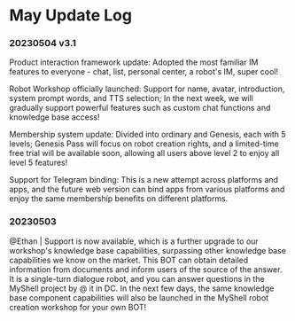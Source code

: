 # May Update Log

### 20230504 v3.1&#x20;

Product interaction framework update: Adopted the most familiar IM features to everyone - chat, list, personal center, a robot's IM, super cool!&#x20;

Robot Workshop officially launched: Support for name, avatar, introduction, system prompt words, and TTS selection; In the next week, we will gradually support powerful features such as custom chat functions and knowledge base access!&#x20;

Membership system update: Divided into ordinary and Genesis, each with 5 levels; Genesis Pass will focus on robot creation rights, and a limited-time free trial will be available soon, allowing all users above level 2 to enjoy all level 5 features!&#x20;

Support for Telegram binding: This is a new attempt across platforms and apps, and the future web version can bind apps from various platforms and enjoy the same membership benefits on different platforms.

### 20230503&#x20;

@Ethan | Support is now available, which is a further upgrade to our workshop's knowledge base capabilities, surpassing other knowledge base capabilities we know on the market. This BOT can obtain detailed information from documents and inform users of the source of the answer. It is a single-turn dialogue robot, and you can answer questions in the MyShell project by @ it in DC. In the next few days, the same knowledge base component capabilities will also be launched in the MyShell robot creation workshop for your own BOT!